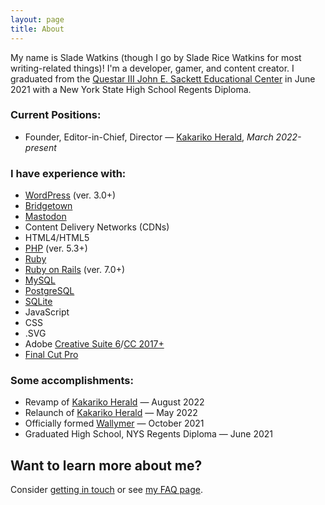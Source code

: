 ```yaml
---
layout: page
title: About
---
```


My name is Slade Watkins (though I go by Slade Rice Watkins for most writing-related things)! I'm a developer, gamer, and content creator. I graduated from the [Questar III John E. Sackett Educational Center](https://www.questar.org/locations/john-e-sackett-educational-center/) in June 2021 with a New York State High School Regents Diploma.

### Current Positions:

- Founder, Editor-in-Chief, Director — [Kakariko Herald](https://www.kakarikoherald.com), *March 2022-present*

### I have experience with:

- [WordPress](https://wordpress.org) (ver. 3.0+)
- [Bridgetown](https://www.bridgetownrb.com)
- [Mastodon](https://joinmastodon.org)
- Content Delivery Networks (CDNs)
- HTML4/HTML5
- [PHP](https://www.php.net) (ver. 5.3+)
- [Ruby](https://ruby-lang.org)
- [Ruby on Rails](https://rubyonrails.org) (ver. 7.0+)
- [MySQL](https://www.mysql.com/)
- [PostgreSQL](https://www.postgresql.org/)
- [SQLite](https://www.sqlite.org/index.html)
- JavaScript
- CSS
- .SVG
- Adobe [Creative Suite 6](https://en.wikipedia.org/wiki/Adobe_Creative_Suite#Creative_Suite_6)/[CC 2017+](https://www.adobe.com/creativecloud.html)
- [Final Cut Pro](https://www.apple.com/final-cut-pro/)

### Some accomplishments:

- Revamp of [Kakariko Herald](https://www.kakarikoherald.com) — August 2022
- Relaunch of [Kakariko Herald](https://www.kakarikoherald.com) — May 2022
- Officially formed [Wallymer](https://www.wallymer.com) — October 2021
- Graduated High School, NYS Regents Diploma — June 2021

## Want to learn more about me?
Consider [getting in touch](/contact/) or see [my FAQ page](/faq/).